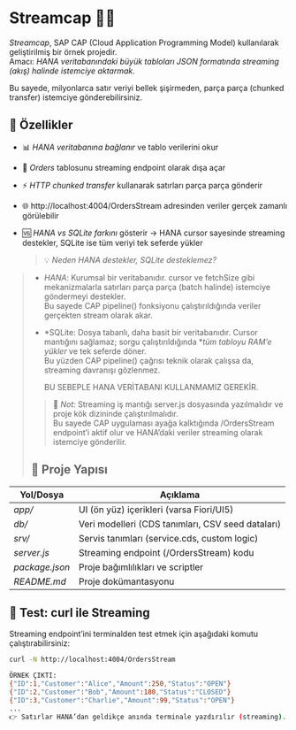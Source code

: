 # Streamcap 🎥📡

*Streamcap*, SAP CAP (Cloud Application Programming Model) kullanılarak geliştirilmiş bir örnek projedir.  
Amacı: *HANA veritabanındaki büyük tabloları JSON formatında streaming (akış) halinde istemciye aktarmak*.  

Bu sayede, milyonlarca satır veriyi bellek şişirmeden, parça parça (chunked transfer) istemciye gönderebilirsiniz.

## 🚀 Özellikler

- 📊 *HANA veritabanına bağlanır* ve tablo verilerini okur  
- 📡 *Orders* tablosunu streaming endpoint olarak dışa açar  
- ⚡ *HTTP chunked transfer* kullanarak satırları parça parça gönderir  
- 🌐 http://localhost:4004/OrdersStream adresinden veriler gerçek zamanlı görülebilir  
- 🆚 *HANA vs SQLite farkını* gösterir → HANA cursor sayesinde streaming destekler, SQLite ise tüm veriyi tek seferde yükler

  > 💡 *Neden HANA destekler, SQLite desteklemez?*  
>
> - *HANA*: Kurumsal bir veritabanıdır. cursor ve fetchSize gibi mekanizmalarla satırları parça parça (batch halinde) istemciye göndermeyi destekler.  
>   Bu sayede CAP pipeline() fonksiyonu çalıştırıldığında veriler gerçekten stream olarak akar.  
>
> - *SQLite: Dosya tabanlı, daha basit bir veritabanıdır. Cursor mantığını sağlamaz; sorgu çalıştırıldığında **tüm tabloyu RAM’e yükler* ve tek seferde döner.  
>   Bu yüzden CAP pipeline() çağrısı teknik olarak çalışsa da, streaming davranışı gözlenmez.
>
>   BU SEBEPLE HANA VERİTABANI KULLANMAMIZ GEREKİR.
>   
>> 📌 *Not:* Streaming iş mantığı server.js dosyasında yazılmalıdır ve proje kök dizininde çalıştırılmalıdır.  
> Bu sayede CAP uygulaması ayağa kalktığında /OrdersStream endpoint’i aktif olur ve HANA’daki veriler streaming olarak istemciye gönderilir.
>> 
>## 📂 Proje Yapısı

| Yol/Dosya         | Açıklama |
|-------------------|----------|
| *app/*          | UI (ön yüz) içerikleri (varsa Fiori/UI5) |
| *db/*           | Veri modelleri (CDS tanımları, CSV seed dataları) |
| *srv/*          | Servis tanımları (service.cds, custom logic) |
| *server.js*     | Streaming endpoint (/OrdersStream) kodu |
| *package.json*  | Proje bağımlılıkları ve scriptler |
| *README.md*     | Proje dokümantasyonu |


## 🧪 Test: curl ile Streaming

Streaming endpoint’ini terminalden test etmek için aşağıdaki komutu çalıştırabilirsiniz:

```bash
curl -N http://localhost:4004/OrdersStream

ÖRNEK ÇIKTI:
{"ID":1,"Customer":"Alice","Amount":250,"Status":"OPEN"}
{"ID":2,"Customer":"Bob","Amount":180,"Status":"CLOSED"}
{"ID":3,"Customer":"Charlie","Amount":99,"Status":"OPEN"}
...
👉 Satırlar HANA’dan geldikçe anında terminale yazdırılır (streaming).


